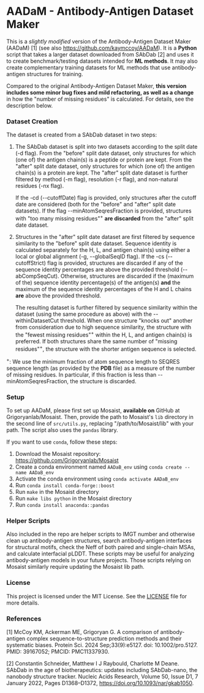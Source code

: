 # AADaM - Antibody-Antigen Dataset Maker

This is a *slightly modified* version of the Antibody-Antigen Dataset Maker (AADaM) [1] (see also https://github.com/kaymccoy/AADaM). It is a **Python** script that takes a larger dataset downloaded from SAbDab [2] and uses it to create benchmark/testing datasets intended for **ML methods**. It may also create complementary training datasets for ML methods that use antibody-antigen structures for training.

Compared to the original Antibody-Antigen Dataset Maker, **this version includes some minor bug fixes and mild refactoring, as well as a change** in how the "number of missing residues" is calculated. For details, see the description below.

### Dataset Creation

The dataset is created from a SAbDab dataset in two steps:

1. The SAbDab dataset is split into two datasets according to the split date (-d flag). From the "before" split date dataset, only structures for which (one of) the antigen chain(s) is a peptide or protein are kept. From the "after" split date dataset, only structures for which (one of) the antigen chain(s) is a protein are kept. The "after" split date dataset is further filtered by method (-m flag), resolution (-r flag), and non-natural residues (-nx flag).

   If the -cd (--cutoffDate) flag is provided, only structures after the cutoff date are considered (both for the "before" and "after" split date datasets). If the flag --minAtomSeqresFraction is provided, structures with "too many missing residues"<sup>+</sup> **are discarded** from the "after" split date dataset.

2. Structures in the "after" split date dataset are first filtered by sequence similarity to the "before" split date dataset. Sequence identity is calculated separately for the H, L, and antigen chain(s) using either a local or global alignment (-g, --globalSeqID flag). If the -cs (--cutoffStrict) flag is provided, structures are discarded if any of the sequence identity percentages are above the provided threshold (--abCompSeqCut). Otherwise, structures are discarded if the (maximum of the) sequence identity percentage(s) of the antigen(s) **and** the maximum of the sequence identity percentages of the H and L chains **are** above the provided threshold.

   The resulting dataset is further filtered by sequence similarity within the dataset (using the same procedure as above) with the --withinDatasetCut threshold. When one structure "knocks out" another from consideration due to high sequence similarity, the structure with the "fewest missing residues"<sup>+</sup> within the H, L, and antigen chain(s) is preferred. If both structures share the same number of "missing residues"<sup>+</sup>, the structure with the shorter antigen sequence is selected.

<sup>+</sup>: We use the minimum fraction of atom sequence length to SEQRES sequence length (as provided by the **PDB** file) as a measure of the number of missing residues. In particular, if this fraction is less than --minAtomSeqresFraction, the structure is discarded.

### Setup

To set up AADaM, please first set up Mosaist, **available on** GitHub at Grigoryanlab/Mosaist. Then, provide the path to Mosaist's `lib` directory in the second line of `src/utils.py`, replacing "/path/to/Mosaist/lib" with your path. The script also uses the `pandas` library.

If you want to use `conda`, follow these steps:

1. Download the Mosaist repository: https://github.com/Grigoryanlab/Mosaist
2. Create a conda environment named `AADaB_env` using `conda create --name AADaB_env`
3. Activate the conda environment using `conda activate AADaB_env`
4. Run `conda install conda-forge::boost`
5. Run `make` in the Mosaist directory
6. Run `make libs python` in the Mosaist directory
7. Run `conda install anaconda::pandas`

### Helper Scripts

Also included in the repo are helper scripts to IMGT number and otherwise clean up antibody-antigen structures, search antibody-antigen interfaces for structural motifs, check the Neff of both paired and single-chain MSAs, and calculate interfacial pLDDT. These scripts may be useful for analyzing antibody-antigen models in your future projects. Those scripts relying on Mosaist similarly require updating the Mosaist lib path.

### License

This project is licensed under the MIT License. See the [LICENSE](./LICENSE) file for more details.

### References

[1] McCoy KM, Ackerman ME, Grigoryan G. A comparison of antibody-antigen complex sequence-to-structure prediction methods and their systematic biases. Protein Sci. 2024 Sep;33(9):e5127. doi: 10.1002/pro.5127. PMID: 39167052; PMCID: PMC11337930.

[2] Constantin Schneider, Matthew I J Raybould, Charlotte M Deane. SAbDab in the age of biotherapeutics: updates including SAbDab-nano, the nanobody structure tracker. Nucleic Acids Research, Volume 50, Issue D1, 7 January 2022, Pages D1368–D1372, https://doi.org/10.1093/nar/gkab1050.
